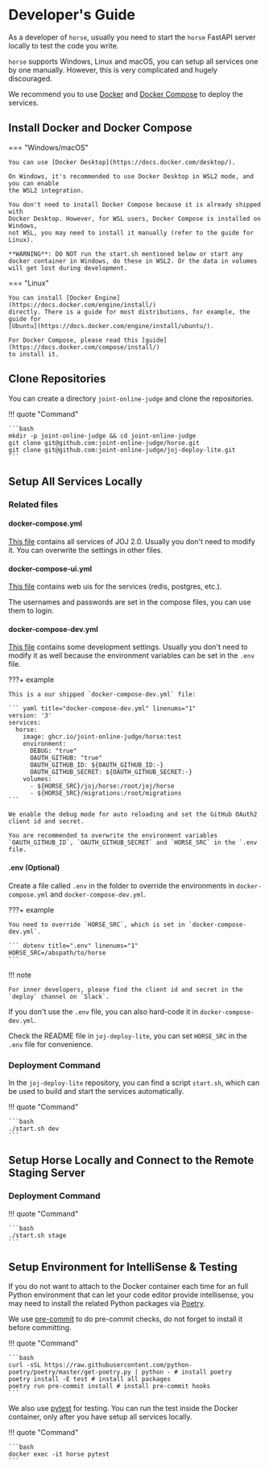 # Developer's Guide

As a developer of `horse`, usually you need to start the `horse` FastAPI server locally 
to test the code you write.

`horse` supports Windows, Linux and macOS, you can setup all services one by one 
manually. However, this is very complicated and hugely discouraged.

We recommend you to use [Docker](https://docs.docker.com/get-started/overview/) and 
[Docker Compose](https://docs.docker.com/compose/) to deploy the services.


## Install Docker and Docker Compose


=== "Windows/macOS"

    You can use [Docker Desktop](https://docs.docker.com/desktop/).

    On Windows, it's recommended to use Docker Desktop in WSL2 mode, and you can enable
    the WSL2 integration. 

    You don't need to install Docker Compose because it is already shipped with 
    Docker Desktop. However, for WSL users, Docker Compose is installed on Windows,
    not WSL, you may need to install it manually (refer to the guide for Linux).

    **WARNING**: DO NOT run the start.sh mentioned below or start any docker container in Windows, do these in WSL2. Or the data in volumes will get lost during development.

=== "Linux"

    You can install [Docker Engine](https://docs.docker.com/engine/install/) 
    directly. There is a guide for most distributions, for example, the guide for 
    [Ubuntu](https://docs.docker.com/engine/install/ubuntu/).

    For Docker Compose, please read this [guide](https://docs.docker.com/compose/install/) 
    to install it.

## Clone Repositories

You can create a directory `joint-online-judge` and clone the repositories.

!!! quote "Command"

    ```bash
    mkdir -p joint-online-judge && cd joint-online-judge
    git clone git@github.com:joint-online-judge/horse.git
    git clone git@github.com:joint-online-judge/joj-deploy-lite.git
    ```


## Setup All Services Locally

### Related files

#### docker-compose.yml

[This file](https://github.com/joint-online-judge/joj-deploy-lite/blob/master/docker-compose.yml) contains all services of JOJ 2.0. Usually you don't need to modify it. You can overwrite the settings in other files.

#### docker-compose-ui.yml

[This file](https://github.com/joint-online-judge/joj-deploy-lite/blob/master/docker-compose-ui.yml) contains web uis for the services (redis, postgres, etc.).

The usernames and passwords are set in the compose files, you can use them to login.

#### docker-compose-dev.yml

[This file](https://github.com/joint-online-judge/joj-deploy-lite/blob/master/docker-compose-dev.yml) contains some development settings. Usually you don't need to modify it as well because the environment variables can be set in the `.env` file.

???+ example

    This is a our shipped `docker-compose-dev.yml` file:

    ``` yaml title="docker-compose-dev.yml" linenums="1"
    version: '3'
    services:
      horse:
        image: ghcr.io/joint-online-judge/horse:test
        environment:
          DEBUG: "true"
          OAUTH_GITHUB: "true"
          OAUTH_GITHUB_ID: ${OAUTH_GITHUB_ID:-}
          OAUTH_GITHUB_SECRET: ${OAUTH_GITHUB_SECRET:-}
        volumes:
          - ${HORSE_SRC}/joj/horse:/root/joj/horse
          - ${HORSE_SRC}/migrations:/root/migrations
    ```

    We enable the debug mode for auto reloading and set the GitHub OAuth2 client id and secret.

    You are recommended to overwrite the environment variables `OAUTH_GITHUB_ID`, `OAUTH_GITHUB_SECRET` and `HORSE_SRC` in the `.env file. 


#### .env (Optional)

Create a file called `.env` in the folder to override the environments in `docker-compose.yml` and `docker-compose-dev.yml`.

???+ example

    You need to override `HORSE_SRC`, which is set in `docker-compose-dev.yml`.

    ``` dotenv title=".env" linenums="1"
    HORSE_SRC=/abspath/to/horse
    ```

!!! note

    For inner developers, please find the client id and secret in the `deploy` channel on `Slack`.

If you don't use the `.env` file, you can also hard-code it in `docker-compose-dev.yml`.

Check the README file in `joj-deploy-lite`, you can set `HORSE_SRC` in the `.env` file for convenience.

### Deployment Command

In the `joj-deploy-lite` repository, you can find a script `start.sh`, which can be used to build and start the services automatically.

!!! quote "Command"

    ```bash
    ./start.sh dev
    ```

## Setup Horse Locally and Connect to the Remote Staging Server

### Deployment Command

!!! quote "Command"

    ```bash
    ./start.sh stage
    ```

## Setup Environment for IntelliSense & Testing

If you do not want to attach to the Docker container each time for an full Python environment that can let your code editor provide intellisense, you may need to install the related Python packages via [Poetry](https://python-poetry.org/).

We use [pre-commit](https://pre-commit.com/) to do pre-commit checks, do not forget to install it before committing.

!!! quote "Command"

    ```bash
    curl -sSL https://raw.githubusercontent.com/python-poetry/poetry/master/get-poetry.py | python - # install poetry
    poetry install -E test # install all packages
    poetry run pre-commit install # install pre-commit hooks
    ```

We also use [pytest](https://docs.pytest.org/) for testing. You can run the test inside the Docker container, only after you have setup all services locally.

!!! quote "Command"

    ```bash
    docker exec -it horse pytest
    ```
